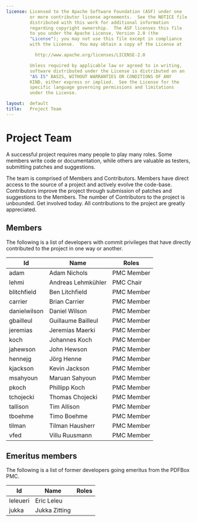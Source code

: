 ```yaml
---
license: Licensed to the Apache Software Foundation (ASF) under one
         or more contributor license agreements.  See the NOTICE file
         distributed with this work for additional information
         regarding copyright ownership.  The ASF licenses this file
         to you under the Apache License, Version 2.0 (the
         "License"); you may not use this file except in compliance
         with the License.  You may obtain a copy of the License at

           http://www.apache.org/licenses/LICENSE-2.0

         Unless required by applicable law or agreed to in writing,
         software distributed under the License is distributed on an
         "AS IS" BASIS, WITHOUT WARRANTIES OR CONDITIONS OF ANY
         KIND, either express or implied.  See the License for the
         specific language governing permissions and limitations
         under the License.

layout:  default
title:   Project Team
---
```


# Project Team

A successful project requires many people to play many roles. Some members write code or documentation, while others are valuable as testers,
submitting patches and suggestions.

The team is comprised of Members and Contributors. Members have direct access to the source of a project and actively evolve the code-base.
Contributors improve the project through submission of patches and suggestions to the Members. The number of Contributors to the project is unbounded.
Get involved today. All contributions to the project are greatly appreciated.

## Members

The following is a list of developers with commit privileges that have directly contributed to the project in one way or another.

| Id            | Name                  | Roles      |
| ------------- | --------------------- | ---------- |
| adam          | Adam Nichols          | PMC Member |
| lehmi         | Andreas Lehmkühler    | PMC Chair  |
| blitchfield   | Ben Litchfield        | PMC Member |
| carrier       | Brian Carrier         | PMC Member |
| danielwilson  | Daniel Wilson         | PMC Member |
| gbailleul     | Guillaume Bailleul    | PMC Member |
| jeremias      | Jeremias Maerki       | PMC Member |
| koch          | Johannes Koch         | PMC Member |
| jahewson      | John Hewson           | PMC Member |
| hennejg       | Jörg Henne            | PMC Member |
| kjackson      | Kevin Jackson         | PMC Member |
| msahyoun      | Maruan Sahyoun        | PMC Member |
| pkoch         | Phillipp Koch         | PMC Member |
| tchojecki     | Thomas Chojecki       | PMC Member |
| tallison      | Tim Allison           | PMC Member |
| tboehme       | Timo Boehme           | PMC Member |
| tilman        | Tilman Hausherr       | PMC Member |
| vfed          | Villu Ruusmann        | PMC Member |

## Emeritus members

The following is a list of former developers going emeritus from the PDFBox PMC.

| Id            | Name                  | Roles      |
| ------------- | -------------         | ---------- |
| leleueri      | Eric Leleu            |            |
| jukka         | Jukka Zitting         |            |
